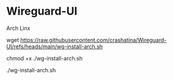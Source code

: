 # Wireguard-UI 
Arch Linx

wget https://raw.githubusercontent.com/crashatina/Wireguard-UI/refs/heads/main/wg-install-arch.sh

chmod +x ./wg-install-arch.sh

./wg-install-arch.sh

